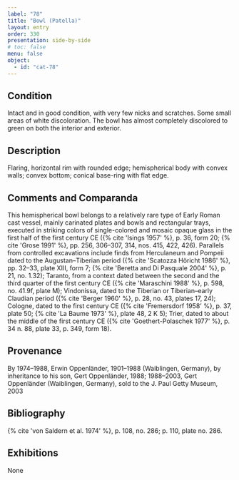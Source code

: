 ```yaml
---
label: "78"
title: "Bowl (Patella)"
layout: entry
order: 330
presentation: side-by-side
# toc: false
menu: false
object:
  - id: "cat-78"
---
```


## Condition

Intact and in good condition, with very few nicks and scratches. Some small areas of white discoloration. The bowl has almost completely discolored to green on both the interior and exterior.

## Description

Flaring, horizontal rim with rounded edge; hemispherical body with convex walls; convex bottom; conical base-ring with flat edge.

## Comments and Comparanda

This hemispherical bowl belongs to a relatively rare type of Early Roman cast vessel, mainly carinated plates and bowls and rectangular trays, executed in striking colors of single-colored and mosaic opaque glass in the first half of the first century CE ({% cite 'Isings 1957' %}, p. 36, form 20; {% cite 'Grose 1991' %}, pp. 256, 306–307, 314, nos. 415, 422, 426). Parallels from controlled excavations include finds from Herculaneum and Pompeii dated to the Augustan–Tiberian period ({% cite 'Scatozza Höricht 1986' %}, pp. 32–33, plate XIII, form 7; {% cite 'Beretta and Di Pasquale 2004' %}, p. 21, no. 1.32); Taranto, from a context dated between the second and the third quarter of the first century CE ({% cite 'Maraschini 1988' %}, p. 598, no. 41.9f, plate M); Vindonissa, dated to the Tiberian or Tiberian–early Claudian period ({% cite 'Berger 1960' %}, p. 28, no. 43, plates 17, 24); Cologne, dated to the first century CE ({% cite 'Fremersdorf 1958' %}, p. 37, plate 50; {% cite 'La Baume 1973' %}, plate 48, 2 K 5); Trier, dated to about the middle of the first century CE ({% cite 'Goethert-Polaschek 1977' %}, p. 34 n. 88, plate 33, p. 349, form 18).

## Provenance

By 1974–1988, Erwin Oppenländer, 1901–1988 (Waiblingen, Germany), by inheritance to his son, Gert Oppenländer, 1988; 1988–2003, Gert Oppenländer (Waiblingen, Germany), sold to the J. Paul Getty Museum, 2003

## Bibliography

{% cite 'von Saldern et al. 1974' %}, p. 108, no. 286; p. 110, plate no. 286.

## Exhibitions

None
